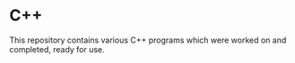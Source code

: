 # C++
This repository contains various C++ programs which were worked on and completed, ready for use.
